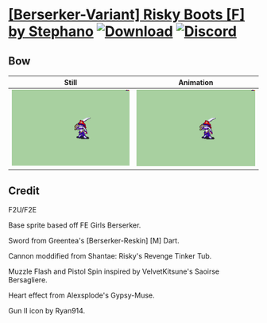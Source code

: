 # [\[Berserker-Variant\] Risky Boots \[F\] by Stephano](./) [![Download](https://img.shields.io/badge/Download--red?style=social&logo=github)](https://minhaskamal.github.io/DownGit/#/home?url=https://github.com/Klokinator/FE-Repo/tree/main/Battle%20Animations%2FInfantry%20-%20(Axe)%20Brigs%2C%20Pirates%2C%20Zerkers%2F%5BBerserker-Variant%5D%20Risky%20Boots%20%5BF%5D%20by%20Stephano%2F5.%20Bow%20(Pistol)) [![Discord](https://img.shields.io/badge/Discord--blue?style=social&logo=discord)](https://discord.gg/C7VNGnyTPA)

## Bow

| Still | Animation |
| :---: | :-------: |
| ![Bow still](./Bow_000.png) | ![Bow](./Bow.gif) |

## Credit

F2U/F2E

Base sprite based off FE Girls Berserker.

Sword from Greentea's [Berserker-Reskin] [M] Dart.

Cannon moddified from Shantae: Risky's Revenge Tinker Tub.

Muzzle Flash and Pistol Spin inspired by VelvetKitsune's Saoirse Bersagliere.

Heart effect from Alexsplode's Gypsy-Muse.

Gun II icon by Ryan914.
